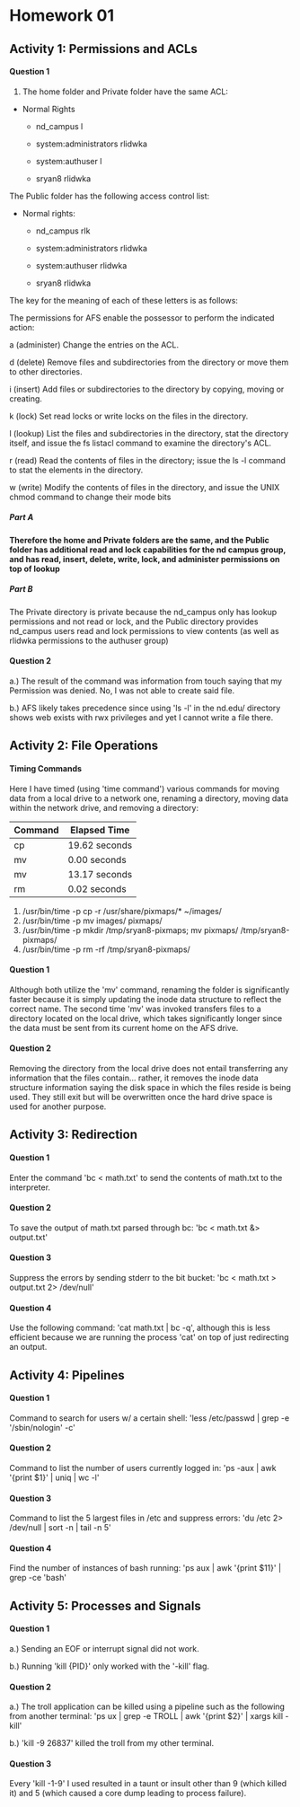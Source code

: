 Homework 01
===========


## Activity 1: Permissions and ACLs

#### Question 1

1. The home folder and Private folder have the same ACL:


* Normal Rights

    * nd_campus l

    * system:administrators rlidwka

    * system:authuser l

    * sryan8 rlidwka

The Public folder has the following access control list:

* Normal rights:

    * nd_campus rlk
  
    * system:administrators rlidwka
    
    * system:authuser rlidwka

    * sryan8 rlidwka

The key for the meaning of each of these letters is as follows:

The permissions for AFS enable the possessor to perform the indicated action:

a (administer)
Change the entries on the ACL.

d (delete)
Remove files and subdirectories from the directory or move them to other directories.

i (insert)
Add files or subdirectories to the directory by copying, moving or creating.

k (lock)
Set read locks or write locks on the files in the directory.

l (lookup)
List the files and subdirectories in the directory, stat the directory itself, and issue the fs listacl command to examine the directory's ACL.

r (read)
Read the contents of files in the directory; issue the ls -l command to stat the elements in the directory.

w (write)
Modify the contents of files in the directory, and issue the UNIX chmod command to change their mode bits

##### Part A

**Therefore the home and Private folders are the same, and the Public folder has additional read and lock capabilities for the nd campus group, and has read, insert, delete, write, lock, and administer permissions on top of lookup**

##### Part B

The Private directory is private because the nd\_campus only has lookup permissions and not read or lock, and the Public directory provides nd\_campus users read and lock permissions to view contents (as well as rlidwka permissions to the authuser group) 



#### Question 2

a.) The result of the command was information from touch saying that my Permission was denied.  No, I was not able to create said file.

b.) AFS likely takes precedence since using 'ls -l' in the nd.edu/ directory shows web exists with rwx privileges and yet I cannot write a file there. 



## Activity 2: File Operations

#### Timing Commands

Here I have timed (using 'time command') various commands for moving data from a local drive to a network one, renaming a directory, moving data within the network drive, and removing a directory:

| Command                          | Elapsed Time  |
|----------------------------------|---------------|
| cp                               | 19.62 seconds |
| mv                               | 0.00 seconds  |
| mv                               | 13.17 seconds |
| rm                               | 0.02 seconds  |


1. /usr/bin/time -p cp -r /usr/share/pixmaps/\* ~/images/ 
2. /usr/bin/time -p mv images/ pixmaps/ 
3. /usr/bin/time -p mkdir /tmp/sryan8-pixmaps; mv pixmaps/ /tmp/sryan8-pixmaps/ 
4. /usr/bin/time -p rm -rf /tmp/sryan8-pixmaps/

#### Question 1

Although both utilize the 'mv' command, renaming the folder is significantly faster because it is simply updating the inode data structure to reflect the correct name.  The second time 'mv' was invoked transfers files to a directory located on the local drive, which takes significantly longer since the data must be sent from its current home on the AFS drive.

#### Question 2

Removing the directory from the local drive does not entail transferring any information that the files contain... rather, it removes the inode data structure information saying the disk space in which the files reside is being used.  They still exit but will be overwritten once the hard drive space is used for another purpose.


## Activity 3: Redirection

#### Question 1

Enter the command 'bc < math.txt' to send the contents of math.txt to the interpreter.

#### Question 2

To save the output of math.txt parsed through bc:  'bc < math.txt &> output.txt'

#### Question 3

Suppress the errors by sending stderr to the bit bucket:  'bc < math.txt > output.txt 2> /dev/null'

#### Question 4

Use the following command: 'cat math.txt | bc -q', although this is less efficient because we are running the process 'cat' on top of just redirecting an output.


## Activity 4: Pipelines

#### Question 1

Command to search for users w/ a certain shell:  'less /etc/passwd | grep -e '/sbin/nologin' -c'

#### Question 2

Command to list the number of users currently logged in:  'ps -aux | awk '{print $1}' | uniq | wc -l'

#### Question 3

Command to list the 5 largest files in /etc and suppress errors:  'du /etc 2> /dev/null | sort -n | tail -n 5'

#### Question 4

Find the number of instances of bash running:  'ps aux | awk '{print $11}' | grep -ce 'bash'


## Activity 5: Processes and Signals

#### Question 1 

a.) Sending an EOF or interrupt signal did not work.

b.) Running 'kill {PID}' only worked with the '-kill' flag.

#### Question 2

a.) The troll application can be killed using a pipeline such as the following from another terminal: 'ps ux | grep -e TROLL | awk '{print $2}' | xargs kill -kill'

b.) 'kill -9 26837' killed the troll from my other terminal.

#### Question 3

Every 'kill -1-9' I used resulted in a taunt or insult other than 9 (which killed it) and 5 (which caused a core dump leading to process failure).































